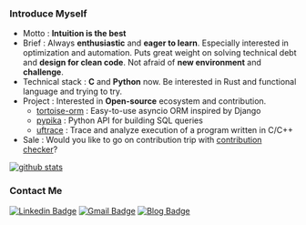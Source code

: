 ### Introduce Myself

- Motto : **Intuition is the best**
- Brief : Always **enthusiastic** and **eager to learn**. 
Especially interested in optimization and automation.
Puts great weight on solving technical debt and **design for clean code**.
Not afraid of **new environment** and **challenge**.
- Technical stack : **C** and **Python** now.
Be interested in Rust and functional language and trying to try.
- Project : Interested in **Open-source** ecosystem and contribution.
  - [tortoise-orm](https://github.com/tortoise/tortoise-orm) : Easy-to-use asyncio ORM inspired by Django
  - [pypika](https://github.com/kayak/pypika) : Python API for building SQL queries
  - [uftrace](https://github.com/namhyung/uftrace) : Trace and analyze execution of a program written in C/C++
- Sale : Would you like to go on contribution trip with [contribution checker](https://github.com/lntuition/daily-contribution-checker)? 

[![github stats](https://github-readme-stats.vercel.app/api?username=lntuition)](https://github.com/lntuition)

### Contact Me
[![Linkedin Badge](https://img.shields.io/badge/-LinkedIn-blue?style=flat-square&logo=Linkedin&logoColor=white&link=https://www.linkedin.com/in/sang-heon-jeon-994515190)](https://www.linkedin.com/in/sang-heon-jeon-994515190)
[![Gmail Badge](https://img.shields.io/badge/-Gmail-d14836?style=flat-square&logo=Gmail&logoColor=white&link=mailto:ekffu200098@gmail.com)](mailto:ekffu200098@gmail.com)
[![Blog Badge](http://img.shields.io/badge/-Blog-black?style=flat-square&logo=medium&link=https://medium.com/@ekffu200098/)](https://medium.com/@ekffu200098/) 

